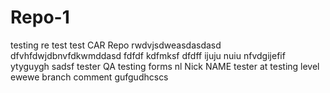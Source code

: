 # Repo-1
testing
re test
test
CAR
Repo
rwdvjsdweasdasdasd
dfvhfdwjdbnvfdkwmddasd
fdfdf kdfmksf
dfdff
ijuju nuiu
nfvdgijefif
ytyguygh
sadsf
tester
QA testing forms
nl
Nick NAME
tester at testing level
ewewe
branch comment
gufgudhcscs
